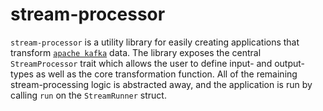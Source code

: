 # stream-processor
`stream-processor` is a utility library for easily creating applications that transform [`apache kafka`](https://kafka.apache.org/) data. The library exposes the central `StreamProcessor` trait which allows the user to define input- and output-types as well as the core transformation function. All of the remaining stream-processing logic is abstracted away, and the application is run by calling `run` on the `StreamRunner` struct.
